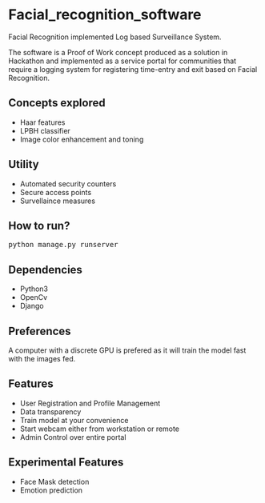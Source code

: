 # Facial_recognition_software
Facial Recognition implemented Log based Surveillance System.

The software is a Proof of Work concept produced as a solution in Hackathon and implemented as a service portal for communities that require a logging system for registering time-entry and exit based on Facial Recognition.

<h2>Concepts explored</h2>
<ul><li>Haar features</li>
  <li>LPBH classifier</li>
  <li>Image color enhancement and toning</li></ul>

<h2>Utility</h2>
<ul><li>Automated security counters</li>
  <li>Secure access points</li>
  <li>Survellaince measures</li></ul>

<h2>How to run?</h2>
<pre>python manage.py runserver</pre>

<h2>Dependencies</h2>
<ul><li>Python3</li>
<li>OpenCv</li>
<li>Django</li></ul>

<h2>Preferences</h2>
A computer with a discrete GPU is prefered as it will train the model fast with the images fed.

<h2>Features</h2>
<ul><li>User Registration and Profile Management</li>
  <li>Data transparency</li>
<li>Train model at your convenience</li>
  <li>Start webcam either from workstation or remote</li>
<li>Admin Control over entire portal</li></ul>

<h2>Experimental Features</h2>
<ul><li>Face Mask detection</li>
<li>Emotion prediction</li></ul>
